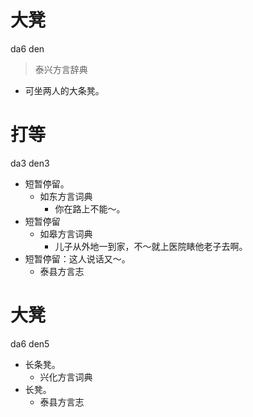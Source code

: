 









# 大凳
da6 den
> 泰兴方言辞典
- 可坐两人的大条凳。

# 打等
da3 den3
+ 短暂停留。
  * 如东方言词典
    - 你在路上不能～。
+ 短暂停留
  * 如皋方言词典
    - 儿子从外地一到家，不～就上医院䁃他老子去啊。
+ 短暂停留：这人说话又～。
  * 泰县方言志

# 大凳
da6 den5
+ 长条凳。
  * 兴化方言词典
+ 长凳。
  * 泰县方言志
